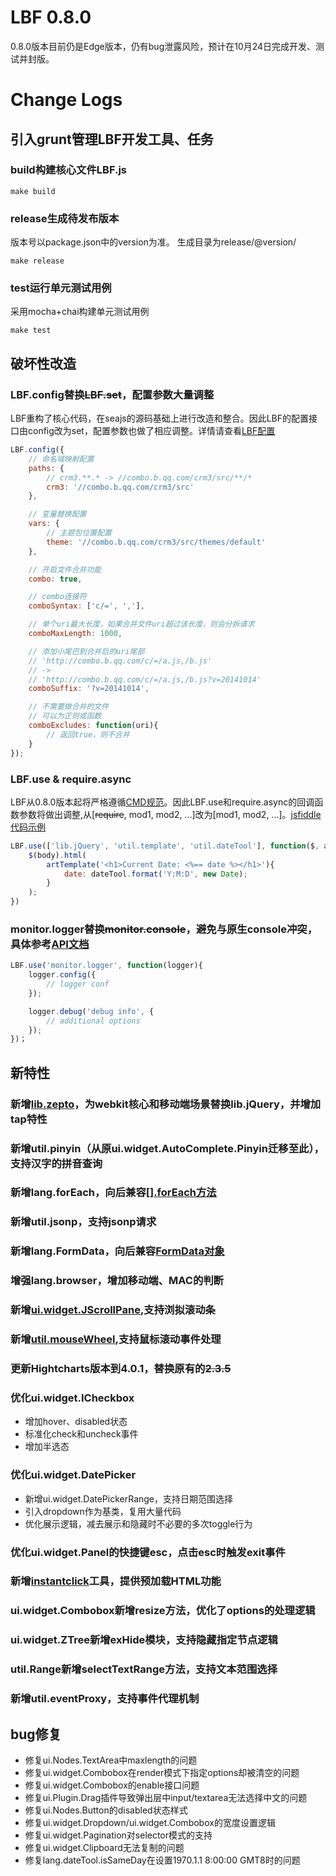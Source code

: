 # LBF 0.8.0
0.8.0版本目前仍是Edge版本，仍有bug泄露风险，预计在10月24日完成开发、测试并封版。

# Change Logs
## 引入grunt管理LBF开发工具、任务

### build构建核心文件LBF.js
```shell
make build
```

### release生成待发布版本
版本号以package.json中的version为准。
生成目录为release/@version/
```shell
make release
```

### test运行单元测试用例
采用mocha+chai构建单元测试用例
```shell
make test
```

## 破坏性改造
### LBF.config替换~~LBF.set~~，配置参数大量调整
LBF重构了核心代码，在seajs的源码基础上进行改造和整合。因此LBF的配置接口由config改为set，配置参数也做了相应调整。详情请查看[LBF配置](./versions/0.8.0/config.md)
```javascript
LBF.config({
    // 命名域映射配置
    paths: {
        // crm3.**.* -> //combo.b.qq.com/crm3/src/**/*
        crm3: '//combo.b.qq.com/crm3/src'
    },

    // 变量替换配置
    vars: {
        // 主题包位置配置
        theme: '//combo.b.qq.com/crm3/src/themes/default'
    },

    // 开启文件合并功能
    combo: true,

    // combo连接符
    comboSyntax: ['c/=', ','],

    // 单个uri最大长度，如果合并文件uri超过该长度，则会分拆请求
    comboMaxLength: 1000,

    // 添加小尾巴到合并后的uri尾部
    // 'http://combo.b.qq.com/c/=/a.js,/b.js'
    // ->
    // 'http://combo.b.qq.com/c/=/a.js,/b.js?v=20141014'
    comboSuffix: '?v=20141014',

    // 不需要做合并的文件
    // 可以为正则或函数
    comboExcludes: function(uri){
        // 返回true，则不合并
    }
});
```

### LBF.use & require.async
LBF从0.8.0版本起将严格遵循[CMD规范](https://github.com/seajs/seajs/issues/242)。因此LBF.use和require.async的回调函数参数将做出调整,从[~~require~~, mod1, mod2, ...]改为[mod1, mod2, ...]。[jsfiddle代码示例](http://jsfiddle.net/mice530/e8v8zx0p/6/)
```javascript
LBF.use(['lib.jQuery', 'util.template', 'util.dateTool'], function($, artTemplate, dateTool){
    $(body).html(
        artTemplate('<h1>Current Date: <%== date %></h1>'){
            date: dateTool.format('Y:M:D', new Date);
        }
    );
})
```

### monitor.logger替换~~monitor.console~~，避免与原生console冲突，具体参考[API文档](http://lbf.epc.oa.com/doc/classes/monitor.console.html#method_config)
```javascript
LBF.use('monitor.logger', function(logger){
    logger.config({
        // logger conf
    });

    logger.debug('debug info', {
        // additional options
    });
})；
```

## 新特性
### 新增[lib.zepto](http://zeptojs.com/)，为webkit核心和移动端场景替换lib.jQuery，并增加tap特性

### 新增util.pinyin（从原ui.widget.AutoComplete.Pinyin迁移至此），支持汉字的拼音查询

### 新增lang.forEach，向后兼容[[].forEach方法](https://developer.mozilla.org/zh-CN/docs/Web/JavaScript/Reference/Global_Objects/Array/forEach)

### 新增util.jsonp，支持jsonp请求

### 新增lang.FormData，向后兼容[FormData对象](https://developer.mozilla.org/zh-CN/docs/Web/API/XMLHttpRequest/FormData)

### 增强lang.browser，增加移动端、MAC的判断

### 新增[ui.widget.JScrollPane](http://jscrollpane.kelvinluck.com/),支持浏拟滚动条

### 新增[util.mouseWheel](https://github.com/brandonaaron/jquery-mousewheel),支持鼠标滚动事件处理

### 更新Hightcharts版本到4.0.1，替换原有的~~2.3.5~~

### 优化ui.widget.ICheckbox
- 增加hover、disabled状态
- 标准化check和uncheck事件
- 增加半选态

### 优化ui.widget.DatePicker
- 新增ui.widget.DatePickerRange，支持日期范围选择
- 引入dropdown作为基类，复用大量代码
- 优化展示逻辑，减去展示和隐藏时不必要的多次toggle行为

### 优化ui.widget.Panel的快捷键esc，点击esc时触发exit事件

### 新增[instantclick](http://instantclick.io/)工具，提供预加载HTML功能

### ui.widget.Combobox新增resize方法，优化了options的处理逻辑

### ui.widget.ZTree新增exHide模块，支持隐藏指定节点逻辑

### util.Range新增selectTextRange方法，支持文本范围选择

### 新增util.eventProxy，支持事件代理机制

###

## bug修复
- 修复ui.Nodes.TextArea中maxlength的问题
- 修复ui.widget.Combobox在render模式下指定options却被清空的问题
- 修复ui.widget.Combobox的enable接口问题
- 修复ui.Plugin.Drag插件导致弹出层中input/textarea无法选择中文的问题
- 修复ui.Nodes.Button的disabled状态样式
- 修复ui.widget.Dropdown/ui.widget.Combobox的宽度设置逻辑
- 修复ui.widget.Pagination对selector模式的支持
- 修复ui.widget.Clipboard无法复制的问题
- 修复lang.dateTool.isSameDay在设置1970.1.1 8:00:00 GMT8时的问题

